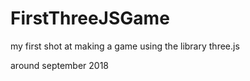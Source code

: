 # FirstThreeJSGame
my first shot at making a game using the library three.js

around september 2018
